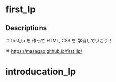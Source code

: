 # first_lp

## Descriptions

＃ first_lp を 作って HTML, CSS を 学習していこう！

＃ https://masagao.github.io/first_lp/
# introducation_lp
